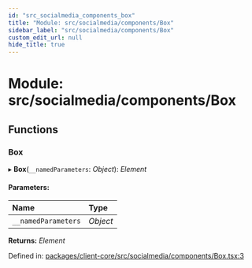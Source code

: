 ```yaml
---
id: "src_socialmedia_components_box"
title: "Module: src/socialmedia/components/Box"
sidebar_label: "src/socialmedia/components/Box"
custom_edit_url: null
hide_title: true
---
```


# Module: src/socialmedia/components/Box

## Functions

### Box

▸ **Box**(`__namedParameters`: *Object*): *Element*

#### Parameters:

Name | Type |
:------ | :------ |
`__namedParameters` | *Object* |

**Returns:** *Element*

Defined in: [packages/client-core/src/socialmedia/components/Box.tsx:3](https://github.com/xr3ngine/xr3ngine/blob/77d12cea0/packages/client-core/src/socialmedia/components/Box.tsx#L3)
